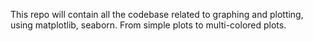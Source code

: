 This repo will contain all the codebase related to graphing and plotting, using matplotlib, seaborn. From simple plots to multi-colored plots.
